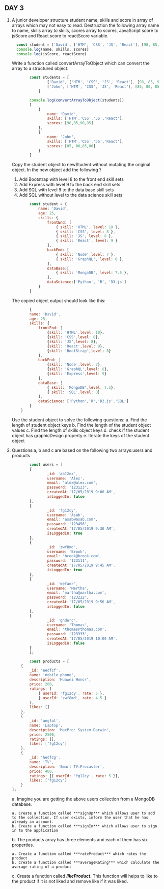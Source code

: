 ## DAY 3
1. A junior developer structure student name, skills and score in array of arrays which may not easy to read. Destruction the following array name to name, skills array to skills, scores array to scores, JavaScript score to jsScore and React score to reactScore variable.
   ```js
     const student = ['David', ['HTM', 'CSS', 'JS', 'React'], [98, 85, 90, 95]]
     console.log(name, skills, scores)
     console.log(jsScore, reactScore)

   ```
	Write a function called convertArrayToObject which can convert the array to a structured object.

	```js
			const students = [
					['David', ['HTM', 'CSS', 'JS', 'React'], [98, 85, 90, 95]],
					['John', ['HTM', 'CSS', 'JS', 'React'], [85, 80, 85, 80]]
				]

			console.log(convertArrayToObject(students))
			[
				{
					name: 'David',
					skills: ['HTM','CSS','JS','React'],
					scores: [98,85,90,95]
				},
				{
					name: 'John', 
					skills: ['HTM','CSS','JS','React'],
					scores: [85, 80,85,80]
				}
			]
	```
	Copy the student object to newStudent without mutating the original object. In the new object add the following ?

	1. Add Bootstrap with level 8 to the front end skill sets
	2. Add Express with level 9 to the back end skill sets
	3. Add SQL with level 8 to the data base skill sets
	4. Add SQL without level to the data science skill sets

	```js
			const student = {
				name: 'David',
				age: 25,
				skills: {
					frontEnd: [
						{ skill: 'HTML', level: 10 },
						{ skill: 'CSS', level: 8 },
						{ skill: 'JS', level: 8 },
						{ skill: 'React', level: 9 }
					],
					backEnd: [
						{ skill: 'Node',level: 7 },
						{ skill: 'GraphQL', level: 8 },
					],
					dataBase:[
						{ skill: 'MongoDB', level: 7.5 },
					],
					dataScience:['Python', 'R', 'D3.js']
				}
			}

	```
		
	The copied object output should look like this:
		
	```js
			{
			name: 'David',
			age: 25,
			skills: {
				frontEnd: [
					{skill: 'HTML',level: 10},
					{skill: 'CSS',level: 8},
					{skill: 'JS',level: 8},
					{skill: 'React',level: 9},
					{skill: 'BootStrap',level: 8}
				],
				backEnd: [
					{skill: 'Node',level: 7},
					{skill: 'GraphQL',level: 8},
					{skill: 'Express',level: 9}
				],
				dataBase: [
					{ skill: 'MongoDB',level: 7.5},
					{ skill: 'SQL',level: 8}
				],
				dataScience: ['Python','R','D3.js','SQL']
			}
		}

	```
	Use the student object to solve the following questions:
   a. Find the length of student object keys
   b. Find the length of the student object values
   c. Find the length of skills object keys
   d. check if the student object has graphicDesign property
   e. Iterate the keys of the student object

2.  Questions:a, b and c are based on the following two arrays:users and products
	```js
			const users = [
			{
					_id: 'ab12ex',
					username: 'Alex',
					email: 'alex@alex.com',
					password: '123123',
					createdAt:'17/05/2019 9:00 AM',
					isLoggedIn: false
			},
			{
					_id: 'fg12cy',
					username: 'Asab',
					email: 'asab@asab.com',
					password: '123456',
					createdAt:'17/05/2019 9:30 AM',
					isLoggedIn: true
			},
			{
					_id: 'zwf8md',
					username: 'Brook',
					email: 'brook@brook.com',
					password: '123111',
					createdAt:'17/05/2019 9:45 AM',
					isLoggedIn: true
			},
			{
					_id: 'eefamr',
					username: 'Martha',
					email: 'martha@martha.com',
					password: '123222',
					createdAt:'17/05/2019 9:50 AM',
					isLoggedIn: false
			},
			{
					_id: 'ghderc',
					username: 'Thomas',
					email: 'thomas@thomas.com',
					password: '123333',
					createdAt:'17/05/2019 10:00 AM',
					isLoggedIn: false
			}
			];

			const products = [
		{
			_id: 'eedfcf',
			name: 'mobile phone',
			description: 'Huawei Honor',
			price: 200,
			ratings: [
				{ userId: 'fg12cy', rate: 5 },
				{ userId: 'zwf8md', rate: 4.5 }
			],
			likes: []
		},
		{
			_id: 'aegfal',
			name: 'Laptop',
			description: 'MacPro: System Darwin',
			price: 2500,
			ratings: [],
			likes: ['fg12cy']
		},
		{
			_id: 'hedfcg',
			name: 'TV',
			description: 'Smart TV:Procaster',
			price: 400,
			ratings: [{ userId: 'fg12cy', rate: 5 }],
			likes: ['fg12cy']
		}
	];
	```
	
	a. Imagine you are getting the above users collection from a MongoDB database. 

		a. Create a function called ***signUp*** which allows user to add to the collection. If user exists, inform the user that he has already an account.
		b. Create a function called ***signIn*** which allows user to sign in to the application

	b. The products array has  three elements and each of them has six properties. 

		a. Create a function called ***rateProduct*** which rates the product
		b. Create a function called ***averageRating*** which calculate the average rating of a product

	c. Create a function called ***likeProduct***. This function will helps to like to the product if it is not liked and remove like if it was liked.
